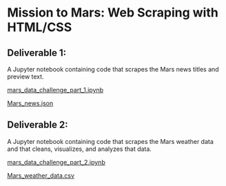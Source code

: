 # Mission to Mars: Web Scraping with HTML/CSS


## Deliverable 1: 

A Jupyter notebook containing code that scrapes the Mars news titles and preview text.

[mars_data_challenge_part_1.ipynb](https://github.com/ArmineKhanan/Mission-to-Mars---Web-Scraping-with-HTML-CSS/blob/main/mars_data_challenge_part_1.ipynb)

[Mars_news.json](https://github.com/ArmineKhanan/Mission-to-Mars---Web-Scraping-with-HTML-CSS/blob/main/Mars_news.json)


## Deliverable 2: 

A Jupyter notebook containing code that scrapes the Mars weather data and that cleans, visualizes, and analyzes that data.

[mars_data_challenge_part_2.ipynb](https://github.com/ArmineKhanan/Mission-to-Mars---Web-Scraping-with-HTML-CSS/blob/main/mars_data_challenge_part_2.ipynb)

[Mars_weather_data.csv](https://github.com/ArmineKhanan/Mission-to-Mars---Web-Scraping-with-HTML-CSS/blob/main/Mars_weather_data.csv)

